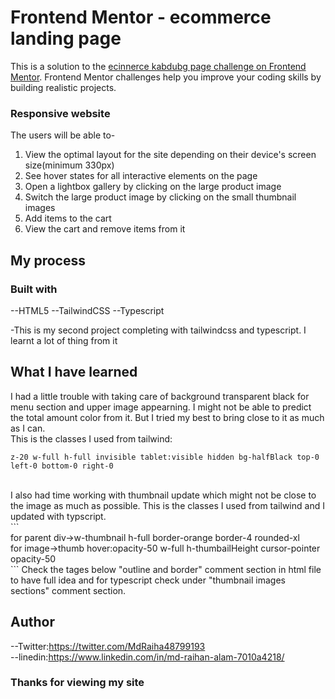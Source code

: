 # Frontend Mentor - ecommerce landing page

This is a solution to the [ecinnerce kabdubg page challenge on Frontend Mentor](https://www.frontendmentor.io/challenges/ecommerce-product-page-UPsZ9MJp6). Frontend Mentor challenges help you improve your coding skills by building realistic projects.

### Responsive website

The users will be able to-<br/>
1. View the optimal layout for the site depending on their device's screen size(minimum 330px)
2. See hover states for all interactive elements on the page
3. Open a lightbox gallery by clicking on the large product image
4. Switch the large product image by clicking on the small thumbnail images
5. Add items to the cart
6. View the cart and remove items from it

## My process

### Built with

--HTML5
--TailwindCSS
--Typescript

-This is my second project completing with tailwindcss and typescript. I learnt a lot of thing from it

## What I have learned

I had a little trouble with taking care of background transparent black for menu section and upper image appearning. I might not be able to predict the total amount color from it. But I tried my best to bring close to it as much as I can.<br>
This is the classes I used from tailwind:<br/>
```
z-20 w-full h-full invisible tablet:visible hidden bg-halfBlack top-0 left-0 bottom-0 right-0
```
<br/>
I also had time working with thumbnail update which might not be close to the image as much as possible. This is the classes I used from tailwind and I updated with typscript.<br/>
```<br/>
for parent div->w-thumbnail h-full border-orange border-4 rounded-xl<br/>
for image->thumb hover:opacity-50 w-full h-thumbailHeight cursor-pointer opacity-50<br/>
```
Check the tages below "outline and border" comment section in html file to have full idea and for typescript check under "thumbnail images sections" comment section.

## Author

--Twitter:https://twitter.com/MdRaiha48799193<br/>
--linedin:https://www.linkedin.com/in/md-raihan-alam-7010a4218/

### Thanks for viewing my site
